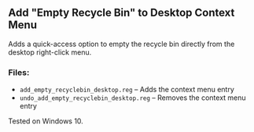 ## Add "Empty Recycle Bin" to Desktop Context Menu

Adds a quick-access option to empty the recycle bin directly from the desktop right-click menu.

### Files:
- `add_empty_recyclebin_desktop.reg` – Adds the context menu entry
- `undo_add_empty_recyclebin_desktop.reg` – Removes the context menu entry

Tested on Windows 10.
